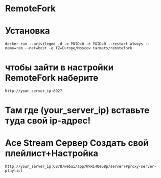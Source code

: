 # RemoteFork

# Установка

`docker run --privileged -d -e PUID=0 -e PGID=0 --restart always --name=rem --net=host -e TZ=Europe/Moscow tarmets/remotefork`

# чтобы зайти в настройки RemoteFork наберите
`http://your_server_ip:8027`
# Там где (your_server_ip) вставьте туда свой ip-адрес!

# Ace Stream Сервер Создать свой плейлист+Настройка
`http://your_server_ip:6878/webui/app/WkRi4UeG8p/server?#proxy-server-playlist`
